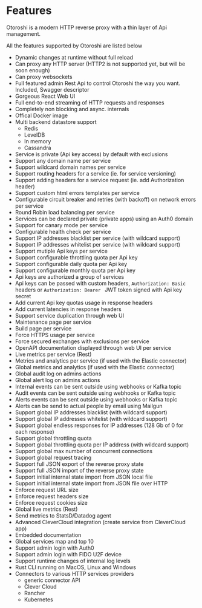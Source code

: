 # Features 

Otoroshi is a modern HTTP reverse proxy with a thin layer of Api management. 

All the features supported by Otoroshi are listed below

* Dynamic changes at runtime without full reload 
* Can proxy any HTTP server (HTTP2 is not supported yet, but will be soon enough)
* Can proxy websockets
* Full featured admin Rest Api to control Otoroshi the way you want. Included, Swagger descriptor
* Gorgeous React Web UI
* Full end-to-end streaming of HTTP requests and responses
* Completely non blocking and async. internals
* Offical Docker image
* Multi backend datastore support
    * Redis
    * LevelDB
    * In memory
    * Cassandra
* Service is private (Api key access) by default with exclusions
* Support any domain name per service
* Support wildcard domain names per service
* Support routing headers for a service (ie. for service versioning)
* Support adding headers for a service request (ie. add Authorization header)
* Support custom html errors templates per service
* Configurable circuit breaker and retries (with backoff) on network errors per service
* Round Robin load balancing per service
* Services can be declared private (private apps) using an Auth0 domain
* Support for canary mode per service
* Configurable health check per service
* Support IP addresses blacklist per service (with wildcard support)
* Support IP addresses whitelist per service (with wildcard support)
* Support mutiple Api keys per service
* Support configurable throttling quota per Api key
* Support configurable daily quota per Api key
* Support configurable monthly quota per Api key
* Api keys are authorized a group of services 
* Api keys can be passed with custom headers, `Authorization: Basic ` headers or `Authorization: Bearer ` JWT token signed with Api key secret
* Add current Api key quotas usage in response headers
* Add current latencies in response headers
* Support service duplication through web UI
* Maintenance page per service
* Build page per service
* Force HTTPS usage per service
* Force secured exchanges with exclusions per service
* OpenAPI documentation displayed through web UI per service
* Live metrics per service (Rest)
* Metrics and analytics per service (if used with the Elastic connector)
* Global metrics and analytics (if used with the Elastic connector)
* Global audit log on admins actions
* Global alert log on admins actions
* Internal events can be sent outside using webhooks or Kafka topic
* Audit events can be sent outside using webhooks or Kafka topic
* Alerts events can be sent outside using webhooks or Kafka topic
* Alerts can be send to actual people by email using Mailgun
* Support global IP addresses blacklist (with wildcard support)
* Support global IP addresses whitelist (with wildcard support)
* Support global endless responses for IP addresses (128 Gb of 0 for each response)
* Support global throttling quota
* Support global throttling quota per IP address (with wildcard support)
* Support global max number of concurrent connections
* Support global request tracing
* Support full JSON export of the reverse proxy state
* Support full JSON import of the reverse proxy state
* Support initial internal state import from JSON local file
* Support initial internal state import from JSON file over HTTP
* Enforce request URL size
* Enforce request headers size
* Enforce request cookies size
* Global live metrics (Rest)
* Send metrics to StatsD/Datadog agent
* Advanced CleverCloud integration (create service from CleverCloud app)
* Embedded documentation
* Global services map and top 10
* Support admin login with Auth0
* Support admin login with FIDO U2F device
* Support runtime changes of internal log levels
* Rust CLI running on MacOS, Linux and Windows
* Connectors to various HTTP services providers
    * generic connector API
    * Clever Cloud
    * Rancher
    * Kubernetes
